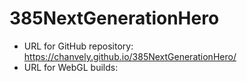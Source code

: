 # 385NextGenerationHero

- URL for GitHub repository: https://chanvely.github.io/385NextGenerationHero/
- URL for WebGL builds:
